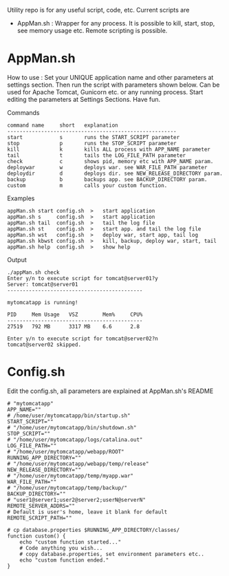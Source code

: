 Utility repo is for any useful script, code, etc. 
Current scripts are

 * AppMan.sh : Wrapper for any process. It is possible to kill, start, stop, see memory usage etc. Remote scripting is possible.

AppMan.sh
============

How to use : Set your UNIQUE application name and other parameters at settings section. Then run the script with parameters shown below. Can be used for Apache Tomcat, Gunicorn etc. or any running process. Start editing the parameters at Settings Sections. Have fun.

Commands  

    command name     short   explanation                                   
    -------------------------------------------------------
    start            s       runs the START_SCRIPT parameter               
    stop             p       runs the STOP_SCRIPT parameter                
    kill             k       kills ALL process with APP_NAME parameter     
    tail             t       tails the LOG_FILE_PATH parameter             
    check            c       shows pid, memory etc with APP_NAME param.    
    deploywar        w       deploys war. see WAR_FILE_PATH parameter      
    deploydir        d       deploys dir. see NEW_RELEASE_DIRECTORY param. 
    backup           b       backups app. see BACKUP_DIRECTORY param.      
    custom           m       calls your custom function.

Examples
                                                            
    appMan.sh start config.sh  >   start application                           
    appMan.sh s     config.sh  >   start application                           
    appMan.sh tail  config.sh  >   tail the log file                           
    appMan.sh st    config.sh  >   start app. and tail the log file            
    appMan.sh wst   config.sh  >   deploy war, start app, tail log             
    appMan.sh kbwst config.sh  >   kill, backup, deploy war, start, tail       
    appMan.sh help  config.sh  >   show help  

Output

    ./appMan.sh check
    Enter y/n to execute script for tomcat@server01?y
    Server: tomcat@server01
    --------------------------------------------

    mytomcatapp is running!

    PID     Mem Usage   VSZ        Mem%     CPU%    
    --------------------------------------------
    27519   792 MB      3317 MB    6.6      2.8     

    Enter y/n to execute script for tomcat@server02?n
    tomcat@server02 skipped.

Config.sh
============
Edit the config.sh, all parameters are explained at AppMan.sh's README

    # "mytomcatapp"
    APP_NAME=""
    # /home/user/mytomcatapp/bin/startup.sh"
    START_SCRIPT=""
    # "/home/user/mytomcatapp/bin/shutdown.sh"
    STOP_SCRIPT=""
    # "/home/user/mytomcatapp/logs/catalina.out"
    LOG_FILE_PATH=""
    # "/home/user/mytomcatapp/webapp/ROOT"
    RUNNING_APP_DIRECTORY=""
    # "/home/user/mytomcatapp/webapp/temp/release"
    NEW_RELEASE_DIRECTORY=""
    # "/home/user/mytomcatapp/temp/myapp.war"
    WAR_FILE_PATH=""
    # "/home/user/mytomcatapp/temp/backup/"
    BACKUP_DIRECTORY=""
    # "user1@server1;user2@server2;userN@serverN"
    REMOTE_SERVER_ADDRS=""
    # Default is user's home, leave it blank for default
    REMOTE_SCRIPT_PATH=""

    # cp database.properties $RUNNING_APP_DIRECTORY/classes/
    function custom() {
        echo "custom function started..."
        # Code anything you wish...
        # copy database.properties, set environment parameters etc..
        echo "custom function ended."
    }
